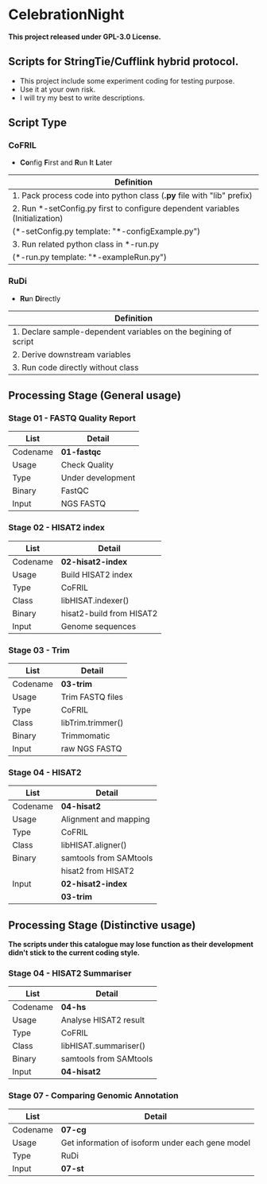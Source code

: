 # CelebrationNight
**This project released under GPL-3.0 License.**
## Scripts for StringTie/Cufflink hybrid protocol.

- This project include some experiment coding for testing purpose.
- Use it at your own risk.
- I will try my best to write descriptions.


## Script Type
### CoFRIL

- **Co**nfig **F**irst and **R**un **I**t **L**ater

|   **Definition**   |
| ---- |
| 1. Pack process code into python class (**.py** file with "lib" prefix) |
| 2. Run \*-setConfig.py first to configure dependent variables (Initialization) |
| (\*-setConfig.py template: "\*-configExample.py") |
| 3. Run related python class in \*-run.py |
| (\*-run.py template: "\*-exampleRun.py") |

### RuDi

- **Ru**n **Di**rectly

|   **Definition**                   |
| ----                               |
| 1. Declare sample-dependent variables on the begining of script |
| 2. Derive downstream variables     |
| 3. Run code directly without class |

## Processing Stage (General usage)

### Stage 01 - FASTQ Quality Report
| List     | Detail            |
| ----     | ----              |
| Codename | **01-fastqc**     |
| Usage    | Check Quality     |
| Type     | Under development |
| Binary   | FastQC            |
| Input    | NGS FASTQ         |

### Stage 02 - HISAT2 index
| List     | Detail                   |
| ----     | ----                     |
| Codename | **02-hisat2-index**      |
| Usage    | Build HISAT2 index       |
| Type     | CoFRIL                   |
| Class    | libHISAT.indexer()       |
| Binary   | hisat2-build from HISAT2 |
| Input    | Genome sequences         |

### Stage 03 - Trim
| List     | Detail            |
| ----     | ----              |
| Codename | **03-trim**       |
| Usage    | Trim FASTQ files  |
| Type     | CoFRIL            |
| Class    | libTrim.trimmer() |
| Binary   | Trimmomatic       |
| Input    | raw NGS FASTQ     |

### Stage 04 - HISAT2
| List     | Detail                 |
| ----     | ----                   |
| Codename | **04-hisat2**          |
| Usage    | Alignment and mapping  |
| Type     | CoFRIL                 |
| Class    | libHISAT.aligner()     |
| Binary   | samtools from SAMtools |
|          | hisat2 from HISAT2     |
| Input    | **02-hisat2-index**    |
|          | **03-trim**            |

## Processing Stage (Distinctive usage)
**The scripts under this catalogue may lose function as their development didn't stick to the current coding style.**

### Stage 04 - HISAT2 Summariser
| List     | Detail                 |
| ----     | ----                   |
| Codename | **04-hs**              |
| Usage    | Analyse HISAT2 result  |
| Type     | CoFRIL                 |
| Class    | libHISAT.summariser()  |
| Binary   | samtools from SAMtools |
| Input    | **04-hisat2**          |

### Stage 07 - Comparing Genomic Annotation
| List     | Detail    |
| ----     | ----      |
| Codename | **07-cg** |
| Usage    | Get information of isoform under each gene model |
| Type     | RuDi      |
| Input    | **07-st** |